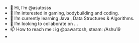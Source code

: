 - 👋 Hi, I’m @asutosss
- 👀 I’m interested in gaming, bodybuilding and coding. 
- 🌱 I’m currently learning Java , Data Structures & Algorithms.
- 💞️ I’m looking to collaborate on ...
- 📫 How to reach me : ig @pawartosh, steam: /Ashu19
- 

<!---
asutosss/asutosss is a ✨ special ✨ repository because its `README.md` (this file) appears on your GitHub profile.
You can click the Preview link to take a look at your changes.
--->
